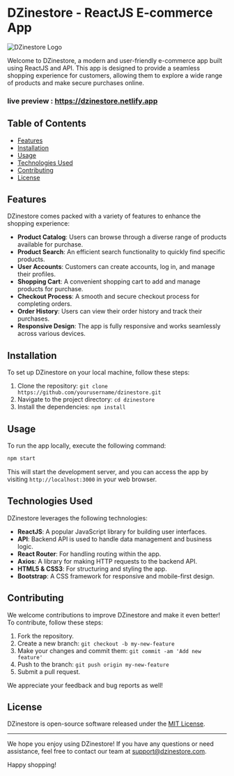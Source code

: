 # DZinestore - ReactJS E-commerce App

![DZinestore Logo](./public/images/logo.png)

Welcome to DZinestore, a modern and user-friendly e-commerce app built using ReactJS and API. This app is designed to provide a seamless shopping experience for customers, allowing them to explore a wide range of products and make secure purchases online.
### live preview : https://dzinestore.netlify.app

## Table of Contents

- [Features](#features)
- [Installation](#installation)
- [Usage](#usage)
- [Technologies Used](#technologies-used)
- [Contributing](#contributing)
- [License](#license)

## Features

DZinestore comes packed with a variety of features to enhance the shopping experience:

- **Product Catalog**: Users can browse through a diverse range of products available for purchase.
- **Product Search**: An efficient search functionality to quickly find specific products.
- **User Accounts**: Customers can create accounts, log in, and manage their profiles.
- **Shopping Cart**: A convenient shopping cart to add and manage products for purchase.
- **Checkout Process**: A smooth and secure checkout process for completing orders.
- **Order History**: Users can view their order history and track their purchases.
- **Responsive Design**: The app is fully responsive and works seamlessly across various devices.

## Installation

To set up DZinestore on your local machine, follow these steps:

1. Clone the repository: `git clone https://github.com/yourusername/dzinestore.git`
2. Navigate to the project directory: `cd dzinestore`
3. Install the dependencies: `npm install`

## Usage

To run the app locally, execute the following command:

```bash
npm start
```

This will start the development server, and you can access the app by visiting `http://localhost:3000` in your web browser.

## Technologies Used

DZinestore leverages the following technologies:

- **ReactJS**: A popular JavaScript library for building user interfaces.
- **API**: Backend API is used to handle data management and business logic.
- **React Router**: For handling routing within the app.
- **Axios**: A library for making HTTP requests to the backend API.
- **HTML5 & CSS3**: For structuring and styling the app.
- **Bootstrap**: A CSS framework for responsive and mobile-first design.

## Contributing

We welcome contributions to improve DZinestore and make it even better! To contribute, follow these steps:

1. Fork the repository.
2. Create a new branch: `git checkout -b my-new-feature`
3. Make your changes and commit them: `git commit -am 'Add new feature'`
4. Push to the branch: `git push origin my-new-feature`
5. Submit a pull request.

We appreciate your feedback and bug reports as well!

## License

DZinestore is open-source software released under the [MIT License](./LICENSE).

---

We hope you enjoy using DZinestore! If you have any questions or need assistance, feel free to contact our team at support@dzinestore.com.

Happy shopping!
